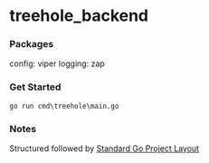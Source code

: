 # treehole_backend

### Packages

config: viper
logging: zap

### Get Started

`go run cmd\treehole\main.go`

### Notes

Structured followed by [Standard Go Project Layout](https://github.com/golang-standards/project-layout/blob/master/README_zh.md)

